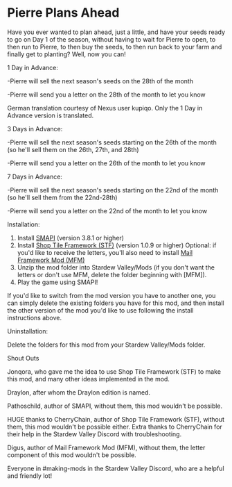 # Pierre Plans Ahead
Have you ever wanted to plan ahead, just a little, and have your seeds ready to go on Day 1 of the season, without having to wait for Pierre to open, to then run to Pierre, to then buy the seeds, to then run back to your farm and finally get to planting? Well, now you can!

1 Day in Advance:

-Pierre will sell the next season's seeds on the 28th of the month

-Pierre will send you a letter on the 28th of the month to let you know

German translation courtesy of Nexus user kupiqo. Only the 1 Day in Advance version is translated.



3 Days in Advance:

-Pierre will sell the next season's seeds starting on the 26th of the month (so he'll sell them on the 26th, 27th, and 28th)

-Pierre will send you a letter on the 26th of the month to let you know



7 Days in Advance:

-Pierre will sell the next season's seeds starting on the 22nd of the month (so he'll sell them from the 22nd-28th)

-Pierre will send you a letter on the 22nd of the month to let you know

Installation:

1. Install <a href="https://smapi.io/">SMAPI</a> (version 3.8.1 or higher)
2. Install  <a href="https://www.nexusmods.com/stardewvalley/mods/5005">Shop Tile Framework (STF)</a> (version 1.0.9 or higher)
Optional: if you'd like to receive the letters, you'll also need to install <a href="https://www.nexusmods.com/stardewvalley/mods/1536">Mail Framework Mod (MFM)</a>
3. Unzip the mod folder into Stardew Valley/Mods (if you don't want the letters or don't use MFM, delete the folder beginning with [MFM]).
4. Play the game using SMAPI!


If you'd like to switch from the mod version you have to another one, you can simply delete the existing folders you have for this mod, and then install the other version of the mod you'd like to use following the install instructions above.

Uninstallation:

Delete the folders for this mod from your Stardew Valley/Mods folder.

Shout Outs

Jonqora, who gave me the idea to use Shop Tile Framework (STF) to make this mod, and many other ideas implemented in the mod.

Draylon, after whom the Draylon edition is named.

Pathoschild, author of SMAPI, without them, this mod wouldn't be possible.

HUGE thanks to CherryChain, author of Shop Tile Framework (STF), without them, this mod wouldn't be possible either. Extra thanks to CherryChain for their help in the Stardew Valley Discord with troubleshooting. 

Digus, author of Mail Framework Mod (MFM), without them, the letter component of this mod wouldn't be possible.

Everyone in #making-mods in the Stardew Valley Discord, who are a helpful and friendly lot!
